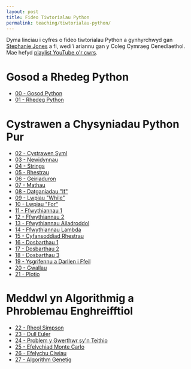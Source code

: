 ```yaml
---
layout: post
title: Fideo Tiwtorialau Python
permalink: teaching/tiwtorialau-python/
---
```


Dyma linciau i cyfres o fideo tiwtorialau Python a gynhyrchwyd gan
[Stephanie Jones](https://twitter.com/stephangharad) a fi, wedi'i ariannu gan y
Coleg Cymraeg Cenedlaethol.
Mae hefyd [playlist YouTube o'r cwrs](https://www.youtube.com/playlist?list=PLSkPgScy-DkFdCzwJW9X_B9IfTouojem7).

# Gosod a Rhedeg Python

 + [00 - Gosod Python](https://youtu.be/M1PQ3ICDNns)
 + [01 - Rhedeg Python](https://youtu.be/PBKMZYuKrAA)

# Cystrawen a Chysyniadau Python Pur

 + [02 - Cystrawen Syml](https://youtu.be/Gt618aHDKXQ)
 + [03 - Newidynnau](https://youtu.be/rh2Gi7xR5lA)
 + [04 - Strings](https://youtu.be/zvbO0YepBZw)
 + [05 - Rhestrau](https://youtu.be/kf1atViK8Tk)
 + [06 - Geiriaduron](https://youtu.be/nY22pIRDcxU)
 + [07 - Mathau](https://youtu.be/KgPtHItap7E)
 + [08 - Datganiadau "If"](https://youtu.be/o6qHDip46ec)
 + [09 - Lwpiau "While"](https://youtu.be/6Zi2dF2vh5M)
 + [10 - Lwpiau "For"](https://youtu.be/_dpwd2pTRH0)
 + [11 - Ffwythiannau 1](https://youtu.be/SkgV1722Jmo)
 + [12 - Ffwythiannau 2](https://youtu.be/27HwKcD65ME)
 + [13 - Ffwythiannau Ailadroddol](https://youtu.be/hcxIV2aWasU)
 + [14 - Ffwythiannau Lambda](https://youtu.be/7blOfX6XfHA)
 + [15 - Cyfansoddiad Rhestrau](https://youtu.be/0_pzaRUM8vE)
 + [16 - Dosbarthau 1](https://youtu.be/d8LL_x5F6lU)
 + [17 - Dosbarthau 2](https://youtu.be/XaGvdEwwl5k)
 + [18 - Dosbarthau 3](https://youtu.be/Gwtd9zdkMnA)
 + [19 - Ysgrifennu a Darllen i Ffeil](https://youtu.be/glThUFYKtWA)
 + [20 - Gwallau](https://youtu.be/DnqVdp-4ay8)
 + [21 - Plotio](https://youtu.be/1mcDkPkvXU0)

# Meddwl yn Algorithmig a Phroblemau Enghreifftiol

 + [22 - Rheol Simpson](https://youtu.be/Q0L_nLaujys)
 + [23 - Dull Euler](https://youtu.be/cuuYo8Yvqts)
 + [24 - Problem y Gwerthwr sy'n Teithio](https://youtu.be/VrReHqTz400)
 + [25 - Efelychiad Monte Carlo](https://youtu.be/fGK0A6Ip-34)
 + [26 - Efelychu Ciwiau](https://youtu.be/MWQiDZQsmzM)
 + [27 - Algorithm Genetig](https://youtu.be/2222X7e01e0)
